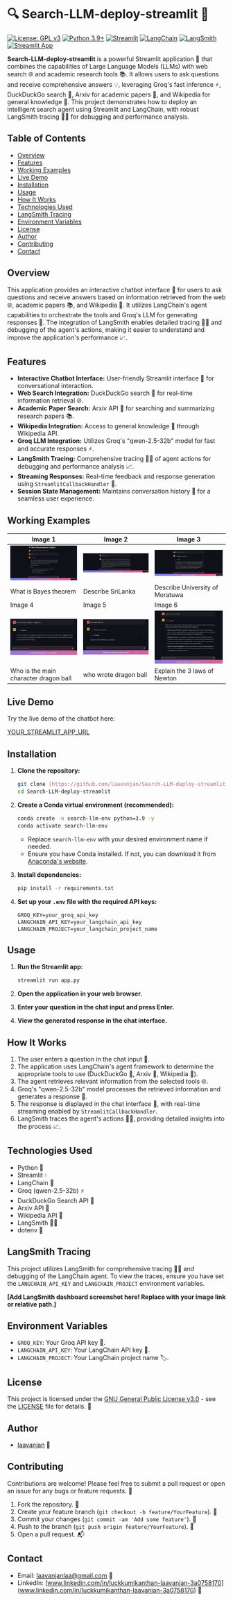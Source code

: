# 🔍 Search-LLM-deploy-streamlit 🚀

[![License: GPL v3](https://img.shields.io/badge/License-GPLv3-blue.svg)](https://www.gnu.org/licenses/gpl-3.0)
[![Python 3.9+](https://img.shields.io/badge/python-3.9+-blue.svg)](https://www.python.org/downloads/release/python-390/)
[![Streamlit](https://img.shields.io/badge/Streamlit-%230078D7-blue?style=flat&logo=streamlit&logoColor=white)](https://streamlit.io/)
[![LangChain](https://img.shields.io/badge/LangChain-%232AA198-blue?style=flat&logo=langchain&logoColor=white)](https://langchain.readthedocs.io/en/latest/index.html)
[![LangSmith](https://img.shields.io/badge/LangSmith-%23000000-blue?style=flat&logo=langsmith&logoColor=white)](https://smith.langchain.com/)
[![Streamlit App](https://img.shields.io/badge/Streamlit%20App-Live%20Demo-brightgreen)](YOUR_STREAMLIT_APP_URL)

**Search-LLM-deploy-streamlit** is a powerful Streamlit application 🤖 that combines the capabilities of Large Language Models (LLMs) with web search 🌐 and academic research tools 📚. It allows users to ask questions and receive comprehensive answers 💡, leveraging Groq's fast inference ⚡, DuckDuckGo search 🦆, Arxiv for academic papers 🔬, and Wikipedia for general knowledge 📖. This project demonstrates how to deploy an intelligent search agent using Streamlit and LangChain, with robust LangSmith tracing 🕵️‍♂️ for debugging and performance analysis.


## Table of Contents

- [Overview](#overview)
- [Features](#features)
- [Working Examples](#working-examples)
- [Live Demo](#live-demo)
- [Installation](#installation)
- [Usage](#usage)
- [How It Works](#how-it-works)
- [Technologies Used](#technologies-used)
- [LangSmith Tracing](#langsmith-tracing)
- [Environment Variables](#environment-variables)
- [License](#license)
- [Author](#author)
- [Contributing](#contributing)
- [Contact](#contact)

## Overview

This application provides an interactive chatbot interface 💬 for users to ask questions and receive answers based on information retrieved from the web 🌐, academic papers 📚, and Wikipedia 📖. It utilizes LangChain's agent capabilities to orchestrate the tools and Groq's LLM for generating responses 🧠. The integration of LangSmith enables detailed tracing 🕵️‍♂️ and debugging of the agent's actions, making it easier to understand and improve the application's performance 📈.

## Features

-   **Interactive Chatbot Interface:** User-friendly Streamlit interface 💬 for conversational interaction.
-   **Web Search Integration:** DuckDuckGo search 🦆 for real-time information retrieval 🌐.
-   **Academic Paper Search:** Arxiv API 🔬 for searching and summarizing research papers 📚.
-   **Wikipedia Integration:** Access to general knowledge 📖 through Wikipedia API.
-   **Groq LLM Integration:** Utilizes Groq's "qwen-2.5-32b" model for fast and accurate responses ⚡.
-   **LangSmith Tracing:** Comprehensive tracing 🕵️‍♂️ of agent actions for debugging and performance analysis 📈.
-   **Streaming Responses:** Real-time feedback and response generation using `StreamlitCallbackHandler` 🔄.
-   **Session State Management:** Maintains conversation history 📜 for a seamless user experience.

## Working Examples

| Image 1 | Image 2 | Image 3 |
|---------|---------|---------|
| ![Image 1 Alt Text](img1.png) | ![Image 2 Alt Text](img2.png) | ![Image 3 Alt Text](img3.png) |
| What is Bayes theorem | Describe SriLanka | Describe University of Moratuwa |
| Image 4 | Image 5 | Image 6 |
| ![Image 4 Alt Text](img4.png) | ![Image 5 Alt Text](img5.png) | ![Image 6 Alt Text](img6.png) |
| Who is the main character dragon ball | who wrote dragon ball | Explain the 3 laws of Newton |

## Live Demo

Try the live demo of the chatbot here:

[YOUR_STREAMLIT_APP_URL](https://search-llm-deploy-app-i9pedlvcogtb2wpnaeypde.streamlit.app/)

## Installation

1.  **Clone the repository:**

    ```bash
    git clone [https://github.com/laavanjan/Search-LLM-deploy-streamlit.git](https://www.google.com/search?q=https://github.com/laavanjan/Search-LLM-deploy-streamlit.git)
    cd Search-LLM-deploy-streamlit
    ```

2.  **Create a Conda virtual environment (recommended):**

    ```bash
    conda create -n search-llm-env python=3.9 -y
    conda activate search-llm-env
    ```

    * Replace `search-llm-env` with your desired environment name if needed.
    * Ensure you have Conda installed. If not, you can download it from [Anaconda's website](https://www.anaconda.com/products/distribution).

3.  **Install dependencies:**

    ```bash
    pip install -r requirements.txt
    ```

4.  **Set up your `.env` file with the required API keys:**

    ```
    GROQ_KEY=your_groq_api_key
    LANGCHAIN_API_KEY=your_langchain_api_key
    LANGCHAIN_PROJECT=your_langchain_project_name
    ```

## Usage

1.  **Run the Streamlit app:**

    ```bash
    streamlit run app.py
    ```

2.  **Open the application in your web browser.**

3.  **Enter your question in the chat input and press Enter.**

4.  **View the generated response in the chat interface.**

## How It Works

1.  The user enters a question in the chat input 💬.
2.  The application uses LangChain's agent framework to determine the appropriate tools to use (DuckDuckGo 🦆, Arxiv 🔬, Wikipedia 📖).
3.  The agent retrieves relevant information from the selected tools 🌐.
4.  Groq's "qwen-2.5-32b" model processes the retrieved information and generates a response 🧠.
5.  The response is displayed in the chat interface 🔄, with real-time streaming enabled by `StreamlitCallbackHandler`.
6.  LangSmith traces the agent's actions 🕵️‍♂️, providing detailed insights into the process 📈.

## Technologies Used

-   Python 🐍
-   Streamlit 💧
-   LangChain 🔗
-   Groq (qwen-2.5-32b) ⚡
-   DuckDuckGo Search API 🦆
-   Arxiv API 🔬
-   Wikipedia API 📖
-   LangSmith 🕵️‍♂️
-   dotenv 🔑

## LangSmith Tracing

This project utilizes LangSmith for comprehensive tracing 🕵️‍♂️ and debugging of the LangChain agent. To view the traces, ensure you have set the `LANGCHAIN_API_KEY` and `LANGCHAIN_PROJECT` environment variables.

**[Add LangSmith dashboard screenshot here! Replace with your image link or relative path.]**

## Environment Variables

-   `GROQ_KEY`: Your Groq API key 🔑.
-   `LANGCHAIN_API_KEY`: Your LangChain API key 🔑.
-   `LANGCHAIN_PROJECT`: Your LangChain project name 🏷️.

## License

This project is licensed under the [GNU General Public License v3.0](https://www.gnu.org/licenses/gpl-3.0) - see the [LICENSE](LICENSE) file for details. 📝

## Author

-   [laavanjan](https://github.com/laavanjan) 👤

## Contributing

Contributions are welcome! Please feel free to submit a pull request or open an issue for any bugs or feature requests. 🤝

1.  Fork the repository. 🍴
2.  Create your feature branch (`git checkout -b feature/YourFeature`). 🌿
3.  Commit your changes (`git commit -am 'Add some feature'`). 💾
4.  Push to the branch (`git push origin feature/YourFeature`). 🚀
5.  Open a pull request. 📬

## Contact

-   Email: laavanjanlaa@gmail.com 📧
-   LinkedIn: [www.linkedin.com/in/luckkumikanthan-laavanjan-3a0758170](www.linkedin.com/in/luckkumikanthan-laavanjan-3a0758170) 💼
